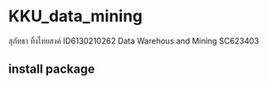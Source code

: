 # KKU_data_mining
สุภัทธา ทิ้งไทยสงค์ ID6130210262 Data Warehous and Mining SC623403

## install package
